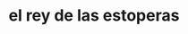 ---
title: "el rey de las estoperas"
url: /barcelona/el-rey-de-las-estoperas/
shop: piezas de automóviles
---